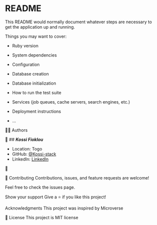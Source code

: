# README

This README would normally document whatever steps are necessary to get the
application up and running.

Things you may want to cover:

* Ruby version

* System dependencies

* Configuration

* Database creation

* Database initialization

* How to run the test suite

* Services (job queues, cache servers, search engines, etc.)

* Deployment instructions

* ...



👤👤 Authors

👤 ## ***Kossi Fioklou***
- Location: Togo
- GitHub: [@Kossi-stack](https://github.com/kossi-stack)
- LinkedIn: [LinkedIn](https://www.linkedin.com/in/kossi-stack/)

👤 

🤝 Contributing
Contributions, issues, and feature requests are welcome!

Feel free to check the issues page.

Show your support
Give a ⭐️ if you like this project!

Acknowledgments
This project was inspired by Microverse

📝 License
This project is MIT license